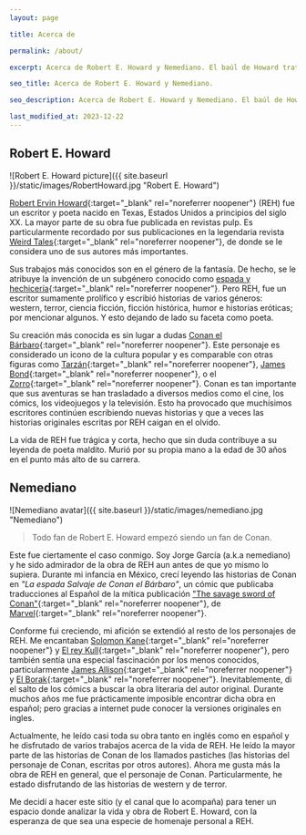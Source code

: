 ```yaml
---
layout: page

title: Acerca de

permalink: /about/

excerpt: Acerca de Robert E. Howard y Nemediano. El baúl de Howard trata de hacer análisis en español de la vida y obra de Robert E. Howard.

seo_title: Acerca de Robert E. Howard y Nemediano.

seo_description: Acerca de Robert E. Howard y Nemediano. El baúl de Howard trata de hacer análisis en español de la vida y obra de Robert E. Howard.

last_modified_at: 2023-12-22
---
```


## Robert E. Howard

![Robert E. Howard picture]({{ site.baseurl }}/static/images/RobertHoward.jpg "Robert E. Howard")

[Robert Ervin Howard](https://en.wikipedia.org/wiki/Robert_E._Howard){:target="_blank" rel="noreferrer noopener"} (REH) fue un escritor y poeta nacido en Texas, Estados Unidos a principios del siglo XX.
La mayor parte de su obra fue publicada en revistas pulp. Es particularmente recordado por sus publicaciones en la legendaria revista [Weird Tales](https://en.wikipedia.org/wiki/Weird_Tales){:target="_blank" rel="noreferrer noopener"}, de donde se le considera uno de sus autores más importantes.

Sus trabajos más conocidos son en el género de la fantasía. De hecho, se le atribuye la invención de un subgénero conocido como [espada y hechicería](https://en.wikipedia.org/wiki/Sword_and_sorcery){:target="_blank" rel="noreferrer noopener"}. Pero REH, fue un escritor sumamente prolífico y escribió historias de varios géneros: western, terror, ciencia ficción, ficción histórica, humor e historias eróticas; por mencionar algunos. Y esto dejando de lado su faceta como poeta.

Su creación más conocida es sin lugar a dudas [Conan el Bárbaro](https://en.wikipedia.org/wiki/Conan_the_Barbarian){:target="_blank" rel="noreferrer noopener"}. Este personaje es considerado un icono de la cultura popular y es comparable con otras figuras como [Tarzán](https://en.wikipedia.org/wiki/Tarzan){:target="_blank" rel="noreferrer noopener"}, [James Bond](https://en.wikipedia.org/wiki/James_Bond_(literary_character)){:target="_blank" rel="noreferrer noopener"}, o el [Zorro](https://en.wikipedia.org/wiki/Zorro){:target="_blank" rel="noreferrer noopener"}. Conan es tan importante que sus aventuras se han trasladado a diversos medios como el cine, los cómics, los videojuegos y la televisión. Esto ha provocado que muchísimos escritores continúen escribiendo nuevas historias y que a veces las historias originales escritas por REH caigan en el olvido.

La vida de REH fue trágica y corta, hecho que sin duda contribuye a su leyenda de poeta maldito. Murió por su propia mano a la edad de 30 años en el punto más alto de su carrera.

## Nemediano

![Nemediano avatar]({{ site.baseurl }}/static/images/nemediano.jpg "Nemediano")

> Todo fan de Robert E. Howard empezó siendo un fan de Conan.

Este fue ciertamente el caso conmigo. Soy Jorge García (a.k.a nemediano) y he sido admirador de la obra de REH aun antes de que yo mismo lo supiera. Durante mi infancia en México, crecí leyendo las historias de Conan en *"La espada Salvaje de Conan el Bárbaro"*, un cómic que publicaba traducciones al Español de la mítica publicación ["The savage sword of Conan"](https://en.wikipedia.org/wiki/Savage_Sword_of_Conan){:target="_blank" rel="noreferrer noopener"}, de [Marvel](https://en.wikipedia.org/wiki/Marvel_Comics){:target="_blank" rel="noreferrer noopener"}.

Conforme fui creciendo, mi afición se extendió al resto de los personajes de REH. Me encantaban [Solomon Kane](https://en.wikipedia.org/wiki/Solomon_Kane){:target="_blank" rel="noreferrer noopener"} y [El rey Kull](https://en.wikipedia.org/wiki/Kull_of_Atlantis){:target="_blank" rel="noreferrer noopener"}, pero también sentía una especial fascinación por los menos conocidos, particularmente [James Allison](https://en.wikipedia.org/wiki/Robert_E._Howard_bibliography#James_Allison){:target="_blank" rel="noreferrer noopener"} y [El Borak](https://en.wikipedia.org/wiki/El_Borak){:target="_blank" rel="noreferrer noopener"}. Inevitablemente, di el salto de los cómics a buscar la obra literaria del autor original. Durante muchos años me fue prácticamente imposible encontrar dicha obra en español; pero gracias a internet pude conocer la versiones originales en ingles.

Actualmente, he leído casi toda su obra tanto en inglés como en español y he disfrutado de varios trabajos acerca de la vida de REH. He leído la mayor parte de las historias de Conan de los llamados pastiches (las historias del personaje de Conan, escritas por otros autores). Ahora me gusta más la obra de REH en general, que el personaje de Conan. Particularmente, he estado disfrutando de las historias de western y de terror.

Me decidí a hacer este sitio (y el canal que lo acompaña) para tener un espacio donde analizar la vida y obra de Robert E. Howard, con la esperanza de que sea una especie de homenaje personal a REH.
